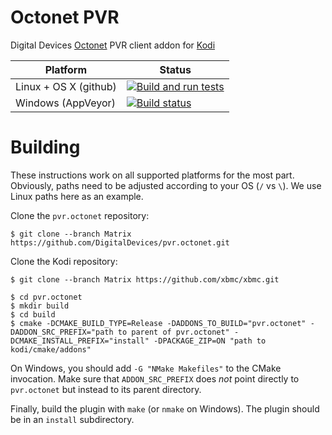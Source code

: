 # Octonet PVR
Digital Devices [Octonet](http://www.digital-devices.eu/shop/de/netzwerk-tv/) PVR client addon for [Kodi](http://kodi.tv)

| Platform | Status |
|----------|--------|
| Linux + OS X (github) | [![Build and run tests](https://github.com/kodi-pvr/pvr.octonet/actions/workflows/build.yml/badge.svg?branch=Matrix)](https://github.com/kodi-pvr/pvr.octonet/actions/workflows/build.yml) |
| Windows (AppVeyor) | [![Build status](https://ci.appveyor.com/api/projects/status/m7dhmpmuf5coir5h?svg=true)](https://ci.appveyor.com/project/julianscheel/pvr-octonet) |

# Building

These instructions work on all supported platforms for the most part. Obviously, paths need to be
adjusted according to your OS (`/` vs `\`). We use Linux paths here as an example.

Clone the `pvr.octonet` repository:

```
$ git clone --branch Matrix https://github.com/DigitalDevices/pvr.octonet.git
```

Clone the Kodi repository:

```
$ git clone --branch Matrix https://github.com/xbmc/xbmc.git
```

```
$ cd pvr.octonet
$ mkdir build
$ cd build
$ cmake -DCMAKE_BUILD_TYPE=Release -DADDONS_TO_BUILD="pvr.octonet" -DADDON_SRC_PREFIX="path to parent of pvr.octonet" -DCMAKE_INSTALL_PREFIX="install" -DPACKAGE_ZIP=ON "path to kodi/cmake/addons"
```

On Windows, you should add `-G "NMake Makefiles"` to the CMake invocation. Make sure that
`ADDON_SRC_PREFIX` does _not_ point directly to `pvr.octonet` but instead to its parent directory.

Finally, build the plugin with `make` (or `nmake` on Windows). The plugin should be in an `install`
subdirectory.
